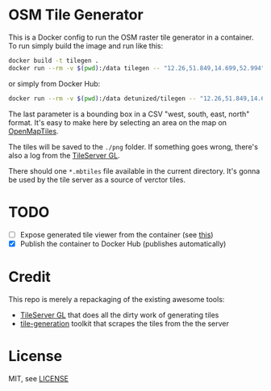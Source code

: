 OSM Tile Generator
==================

This is a Docker config to run the OSM raster tile generator in a container.
To run simply build the image and run like this:

```bash
docker build -t tilegen .
docker run --rm -v $(pwd):/data tilegen -- "12.26,51.849,14.699,52.994"
```

or simply from Docker Hub:

```bash
docker run --rm -v $(pwd):/data detunized/tilegen -- "12.26,51.849,14.699,52.994"
```

The last parameter is a bounding box in a CSV "west, south, east, north"
format. It's easy to make here by selecting an area on the map on
[OpenMapTiles][omp].

The tiles will be saved to the `./png` folder. If something goes wrong,
there's also a log from the [TileServer GL][tsgl].

There should one `*.mbtiles` file available in the current directory. It's
gonna be used by the tile server as a source of verctor tiles.

TODO
====

  - [ ] Expose generated tile viewer from the container (see [this][html])
  - [x] Publish the container to Docker Hub (publishes automatically)

Credit
======

This repo is merely a repackaging of the existing awesome tools:

  - [TileServer GL][tsgl] that does all the dirty work of generating tiles
  - [tile-generation][tg] toolkit that scrapes the tiles from the the server

License
=======

MIT, see [LICENSE][lic]


[omp]: https://openmaptiles.com/extracts/#bounds=12.26,51.849,14.699,52.994
[tsgl]: https://github.com/klokantech/tileserver-gl
[tg]: https://github.com/CMU-CREATE-Lab/tile-generation
[html]: https://github.com/CMU-CREATE-Lab/tile-generation/blob/master/tile-fetcher/tile-viewer.html
[lic]: LICENSE
